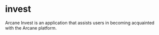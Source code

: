 # invest

Arcane Invest is an application that assists users in becoming acquainted with the Arcane platform.
